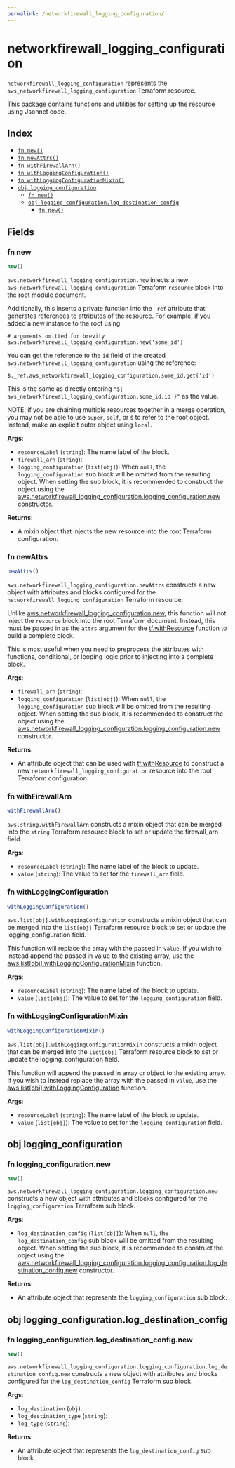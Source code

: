 ```yaml
---
permalink: /networkfirewall_logging_configuration/
---
```


# networkfirewall_logging_configuration

`networkfirewall_logging_configuration` represents the `aws_networkfirewall_logging_configuration` Terraform resource.



This package contains functions and utilities for setting up the resource using Jsonnet code.


## Index

* [`fn new()`](#fn-new)
* [`fn newAttrs()`](#fn-newattrs)
* [`fn withFirewallArn()`](#fn-withfirewallarn)
* [`fn withLoggingConfiguration()`](#fn-withloggingconfiguration)
* [`fn withLoggingConfigurationMixin()`](#fn-withloggingconfigurationmixin)
* [`obj logging_configuration`](#obj-logging_configuration)
  * [`fn new()`](#fn-logging_configurationnew)
  * [`obj logging_configuration.log_destination_config`](#obj-logging_configurationlog_destination_config)
    * [`fn new()`](#fn-logging_configurationlog_destination_confignew)

## Fields

### fn new

```ts
new()
```


`aws.networkfirewall_logging_configuration.new` injects a new `aws_networkfirewall_logging_configuration` Terraform `resource`
block into the root module document.

Additionally, this inserts a private function into the `_ref` attribute that generates references to attributes of the
resource. For example, if you added a new instance to the root using:

    # arguments omitted for brevity
    aws.networkfirewall_logging_configuration.new('some_id')

You can get the reference to the `id` field of the created `aws.networkfirewall_logging_configuration` using the reference:

    $._ref.aws_networkfirewall_logging_configuration.some_id.get('id')

This is the same as directly entering `"${ aws_networkfirewall_logging_configuration.some_id.id }"` as the value.

NOTE: if you are chaining multiple resources together in a merge operation, you may not be able to use `super`, `self`,
or `$` to refer to the root object. Instead, make an explicit outer object using `local`.

**Args**:
  - `resourceLabel` (`string`): The name label of the block.
  - `firewall_arn` (`string`): 
  - `logging_configuration` (`list[obj]`):  When `null`, the `logging_configuration` sub block will be omitted from the resulting object. When setting the sub block, it is recommended to construct the object using the [aws.networkfirewall_logging_configuration.logging_configuration.new](#fn-logging_configurationnew) constructor.

**Returns**:
- A mixin object that injects the new resource into the root Terraform configuration.


### fn newAttrs

```ts
newAttrs()
```


`aws.networkfirewall_logging_configuration.newAttrs` constructs a new object with attributes and blocks configured for the `networkfirewall_logging_configuration`
Terraform resource.

Unlike [aws.networkfirewall_logging_configuration.new](#fn-new), this function will not inject the `resource`
block into the root Terraform document. Instead, this must be passed in as the `attrs` argument for the
[tf.withResource](https://github.com/tf-libsonnet/core/tree/main/docs#fn-withresource) function to build a complete block.

This is most useful when you need to preprocess the attributes with functions, conditional, or looping logic prior to
injecting into a complete block.

**Args**:
  - `firewall_arn` (`string`): 
  - `logging_configuration` (`list[obj]`):  When `null`, the `logging_configuration` sub block will be omitted from the resulting object. When setting the sub block, it is recommended to construct the object using the [aws.networkfirewall_logging_configuration.logging_configuration.new](#fn-logging_configurationnew) constructor.

**Returns**:
  - An attribute object that can be used with [tf.withResource](https://github.com/tf-libsonnet/core/tree/main/docs#fn-withresource) to construct a new `networkfirewall_logging_configuration` resource into the root Terraform configuration.


### fn withFirewallArn

```ts
withFirewallArn()
```

`aws.string.withFirewallArn` constructs a mixin object that can be merged into the `string`
Terraform resource block to set or update the firewall_arn field.



**Args**:
  - `resourceLabel` (`string`): The name label of the block to update.
  - `value` (`string`): The value to set for the `firewall_arn` field.


### fn withLoggingConfiguration

```ts
withLoggingConfiguration()
```

`aws.list[obj].withLoggingConfiguration` constructs a mixin object that can be merged into the `list[obj]`
Terraform resource block to set or update the logging_configuration field.

This function will replace the array with the passed in `value`. If you wish to instead append the
passed in value to the existing array, use the [aws.list[obj].withLoggingConfigurationMixin](TODO) function.


**Args**:
  - `resourceLabel` (`string`): The name label of the block to update.
  - `value` (`list[obj]`): The value to set for the `logging_configuration` field.


### fn withLoggingConfigurationMixin

```ts
withLoggingConfigurationMixin()
```

`aws.list[obj].withLoggingConfigurationMixin` constructs a mixin object that can be merged into the `list[obj]`
Terraform resource block to set or update the logging_configuration field.

This function will append the passed in array or object to the existing array. If you wish
to instead replace the array with the passed in `value`, use the [aws.list[obj].withLoggingConfiguration](TODO)
function.


**Args**:
  - `resourceLabel` (`string`): The name label of the block to update.
  - `value` (`list[obj]`): The value to set for the `logging_configuration` field.


## obj logging_configuration



### fn logging_configuration.new

```ts
new()
```


`aws.networkfirewall_logging_configuration.logging_configuration.new` constructs a new object with attributes and blocks configured for the `logging_configuration`
Terraform sub block.



**Args**:
  - `log_destination_config` (`list[obj]`):  When `null`, the `log_destination_config` sub block will be omitted from the resulting object. When setting the sub block, it is recommended to construct the object using the [aws.networkfirewall_logging_configuration.logging_configuration.log_destination_config.new](#fn-logging_configurationlog_destination_confignew) constructor.

**Returns**:
  - An attribute object that represents the `logging_configuration` sub block.


## obj logging_configuration.log_destination_config



### fn logging_configuration.log_destination_config.new

```ts
new()
```


`aws.networkfirewall_logging_configuration.logging_configuration.log_destination_config.new` constructs a new object with attributes and blocks configured for the `log_destination_config`
Terraform sub block.



**Args**:
  - `log_destination` (`obj`): 
  - `log_destination_type` (`string`): 
  - `log_type` (`string`): 

**Returns**:
  - An attribute object that represents the `log_destination_config` sub block.
